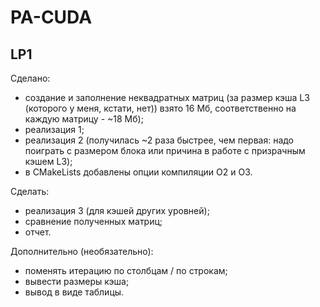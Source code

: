# PA-CUDA

## LP1
Сделано:
- создание и заполнение неквадратных матриц (за размер кэша L3 (которого у меня, кстати, нет)) взято 16 Мб, соответственно на каждую матрицу - ~18 Мб);
- реализация 1;
- реализация 2 (получилась ~2 раза быстрее, чем первая: надо поиграть с размером блока или причина в работе с призрачным кэшем L3);
- в CMakeLists добавлены опции компиляции О2 и О3.

Сделать:
- реализация 3 (для кэшей других уровней);
- сравнение полученных матриц;
- отчет.

Дополнительно (необязательно):
- поменять итерацию по столбцам / по строкам;
- вывести размеры кэша;
- вывод в виде таблицы.
